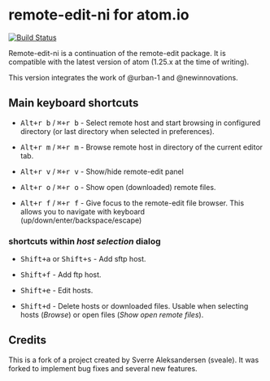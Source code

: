 # remote-edit-ni for atom.io

[![Build Status](https://travis-ci.org/newinnovations/remote-edit-ni.svg?branch=master)](https://travis-ci.org/newinnovations/remote-edit-ni)

Remote-edit-ni is a continuation of the remote-edit package. It is compatible with the latest version of atom (1.25.x at the time of writing).

This version integrates the work of @urban-1 and @newinnovations.


## Main keyboard shortcuts

- <kbd>Alt+r b</kbd> / <kbd>&#8984;+r b</kbd> -
Select remote host and start browsing in configured directory (or last directory when selected in preferences).

- <kbd>Alt+r m</kbd> / <kbd>&#8984;+r m</kbd> -
Browse remote host in directory of the current editor tab.

-   <kbd>Alt+r v</kbd> / <kbd>&#8984;+r v</kbd> -
Show/hide remote-edit panel

- <kbd>Alt+r o</kbd> / <kbd>&#8984;+r o</kbd> -
Show open (downloaded) remote files.

- <kbd>Alt+r f</kbd> / <kbd>&#8984;+r f</kbd> -
Give focus to the remote-edit file browser. This allows you to navigate with
keyboard (up/down/enter/backspace/escape)


### shortcuts within _host selection_ dialog

- <kbd>Shift+a</kbd> or <kbd>Shift+s</kbd> -
Add sftp host.

- <kbd>Shift+f</kbd> -
Add ftp host.

- <kbd>Shift+e</kbd> -
Edit hosts.

- <kbd>Shift+d</kbd> -
Delete hosts or downloaded files. Usable when selecting hosts (_Browse_) or open files (_Show open remote files_).


## Credits
This is a fork of a project created by Sverre Aleksandersen (sveale). It was
forked to implement bug fixes and several new features.
